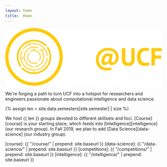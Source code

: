 ```yaml
---
layout: home
title:  Home
---
```


<img id="landing-logomark" class="pb-3"
     src="/assets/brand/fullmark/dark-bg-ready.svg"
     />

We're forging a path to turn UCF into a hotspot for researchers and engineers
passionate about computational intelligence and data science.

{% assign len = site.data.semesters[site.semester] | size %}

We host {{ len }} groups devoted to different skillsets and foci.
[Course][course] is your starting place, which feeds into
[Intelligence][intelligence] (our research group). In Fall 2019, we plan to add
[Data Science][data-science] (our industry group).

<!-- We host {{ len }} groups devoted to different skillsets and foci.
[Course][course] is your starting place, feeding into
[Data Science][data-science] (our industry group) and
[Intelligence][intelligence] (our research group). -->

[course]: {{ "/course/" | prepend: site.baseurl }}
[data-science]: {{ "/data-science/" | prepend: site.baseurl }}
[competitions]: {{ "/competitions/" | prepend: site.baseurl }}
[intelligence]: {{ "/intelligence/" | prepend: site.baseurl }}